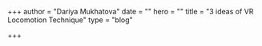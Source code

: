 +++
author = "Dariya Mukhatova"
date = ""
hero = ""
title = "3 ideas of VR Locomotion Technique"
type = "blog"

+++
